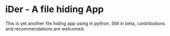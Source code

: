 # iDer - A file hiding App
This is yet another file hiding app using in python. Still in beta, contributions and recommendations are welcomed.
